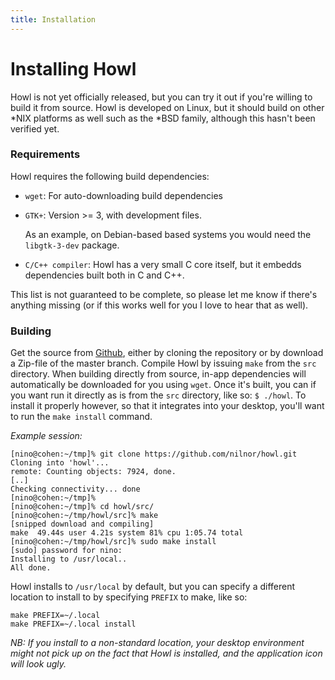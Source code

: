 ```yaml
---
title: Installation
---
```


# Installing Howl

Howl is not yet officially released, but you can try it out if you're willing to
build it from source. Howl is developed on Linux, but it should build on other
\*NIX platforms as well such as the \*BSD family, although this hasn't been
verified yet.

### Requirements

Howl requires the following build dependencies:

- `wget`: For auto-downloading build dependencies

- `GTK+`: Version >= 3, with development files.

  As an example, on Debian-based based systems you would need the `libgtk-3-dev` package.

- `C/C++ compiler`: Howl has a very small C core itself, but it embedds dependencies built both
  in C and C++.

This list is not guaranteed to be complete, so please let me know if there's anything missing
(or if this works well for you I love to hear that as well).

### Building

Get the source from [Github](https://github.com/nilnor/howl), either by cloning the repository
or by download a Zip-file of the master branch. Compile Howl by issuing `make` from the `src`
directory. When building directly from source, in-app dependencies will automatically be downloaded
for you using `wget`. Once it's built, you can if you want run it directly as is from the `src` directory,
like so: `$ ./howl`. To install it properly however, so that it integrates into your desktop, you'll
want to run the `make install` command.

*Example session:*

```shell
[nino@cohen:~/tmp]% git clone https://github.com/nilnor/howl.git
Cloning into 'howl'...
remote: Counting objects: 7924, done.
[..]
Checking connectivity... done
[nino@cohen:~/tmp]%
[nino@cohen:~/tmp]% cd howl/src/
[nino@cohen:~/tmp/howl/src]% make
[snipped download and compiling]
make  49.44s user 4.21s system 81% cpu 1:05.74 total
[nino@cohen:~/tmp/howl/src]% sudo make install
[sudo] password for nino:
Installing to /usr/local..
All done.
```

Howl installs to `/usr/local` by default, but you can specify a different location to install to
by specifying `PREFIX` to make, like so:

```shell
make PREFIX=~/.local
make PREFIX=~/.local install
```

*NB: If you install to a non-standard location, your desktop environment might not pick
up on the fact that Howl is installed, and the application icon will look ugly.*
